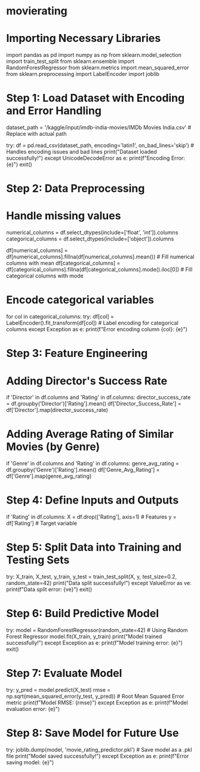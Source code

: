 # movierating

# Importing Necessary Libraries
import pandas as pd
import numpy as np
from sklearn.model_selection import train_test_split
from sklearn.ensemble import RandomForestRegressor
from sklearn.metrics import mean_squared_error
from sklearn.preprocessing import LabelEncoder
import joblib

# Step 1: Load Dataset with Encoding and Error Handling
dataset_path = '/kaggle/input/imdb-india-movies/IMDb Movies India.csv'  # Replace with actual path

try:
    df = pd.read_csv(dataset_path, encoding='latin1', on_bad_lines='skip')  # Handles encoding issues and bad lines
    print("Dataset loaded successfully!")
except UnicodeDecodeError as e:
    print(f"Encoding Error: {e}")
    exit()

# Step 2: Data Preprocessing
# Handle missing values
numerical_columns = df.select_dtypes(include=['float', 'int']).columns
categorical_columns = df.select_dtypes(include=['object']).columns

df[numerical_columns] = df[numerical_columns].fillna(df[numerical_columns].mean())  # Fill numerical columns with mean
df[categorical_columns] = df[categorical_columns].fillna(df[categorical_columns].mode().iloc[0])  # Fill categorical columns with mode

# Encode categorical variables
for col in categorical_columns:
    try:
        df[col] = LabelEncoder().fit_transform(df[col])  # Label encoding for categorical columns
    except Exception as e:
        print(f"Error encoding column {col}: {e}")

# Step 3: Feature Engineering
# Adding Director's Success Rate
if 'Director' in df.columns and 'Rating' in df.columns:
    director_success_rate = df.groupby('Director')['Rating'].mean()
    df['Director_Success_Rate'] = df['Director'].map(director_success_rate)

# Adding Average Rating of Similar Movies (by Genre)
if 'Genre' in df.columns and 'Rating' in df.columns:
    genre_avg_rating = df.groupby('Genre')['Rating'].mean()
    df['Genre_Avg_Rating'] = df['Genre'].map(genre_avg_rating)

# Step 4: Define Inputs and Outputs
if 'Rating' in df.columns:
    X = df.drop(['Rating'], axis=1)  # Features
    y = df['Rating']  # Target variable

# Step 5: Split Data into Training and Testing Sets
try:
    X_train, X_test, y_train, y_test = train_test_split(X, y, test_size=0.2, random_state=42)
    print("Data split successfully!")
except ValueError as ve:
    print(f"Data split error: {ve}")
    exit()

# Step 6: Build Predictive Model
try:
    model = RandomForestRegressor(random_state=42)  # Using Random Forest Regressor
    model.fit(X_train, y_train)
    print("Model trained successfully!")
except Exception as e:
    print(f"Model training error: {e}")
    exit()

# Step 7: Evaluate Model
try:
    y_pred = model.predict(X_test)
    rmse = np.sqrt(mean_squared_error(y_test, y_pred))  # Root Mean Squared Error metric
    print(f"Model RMSE: {rmse}")
except Exception as e:
    print(f"Model evaluation error: {e}")

# Step 8: Save Model for Future Use
try:
    joblib.dump(model, 'movie_rating_predictor.pkl')  # Save model as a .pkl file
    print("Model saved successfully!")
except Exception as e:
    print(f"Error saving model: {e}")

